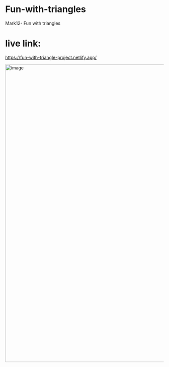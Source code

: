 # Fun-with-triangles
Mark12- Fun with triangles

# live link:
https://fun-with-triangle-project.netlify.app/

<img width="947" alt="image" src="https://user-images.githubusercontent.com/9660782/178502847-4ddecf12-c821-4121-b21e-a7c7b6f85c61.png">
